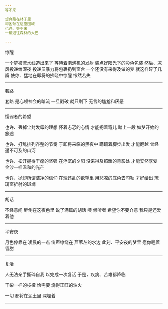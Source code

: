 ```yaml
---
等不来

想奔跑在林子里
却困顿在这座围城
也许、等不来
一辆通往森林的大巴

---
```

惊醒

一个梦被流水线造出来了
等待着泡泡机的发射
装点好阳光下的彩色包装
然后、凉风投递给深夜
投递员暴力将包裹扔到窗台
一个还没有来得及做的梦
就这样碎了几瓣
使你、猛地在即将的拂晓中惊醒
怅然若失

---
套路

套路
是心领神会的暗流
一旦戳破
就只剩下
无言的尴尬和厌恶

---
懦弱者的希望

也许、丢掉尘封发霉的理想
怀着忐忑的心情
才能拐着弯儿
踏上一段
如梦开始的旅途

也许、打乱排列齐整的节奏
于即将来临的黑夜中
蹒跚着脚步出发
才能翻越
曾经遥不可及的山河

也许、松开握得干瘪的坚强
在浮沉的夕阳
没来得及照耀的背影处
才能安然享受
金沙一样温和的光芒

也许、抛却所谓洁净的信仰
在理还乱的欲望里
用悲凉的底色去勾勒
才好绘出
琉璃窗折射的斑斓

---
胡话

不经意间
醉倒在这夜色里
说了满篇的胡话
噢 倾听者
希望你不要介意
我只是还爱着他

---
平安夜

月色停靠在
凌晨的一点
笛声缭绕在
芦苇丛的水边
此刻、平安夜的梦里
愿你睡着香甜

---
复活

人无法亲手撕碎自我
以完成一次复活
于是，疾病、苦难都降临

干柴一样的枝桠
恰需要
烧得正旺的油火

一切
都将在泥土里
深埋着

---
